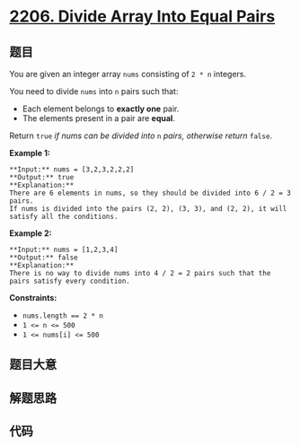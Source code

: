 # [2206. Divide Array Into Equal Pairs](https://leetcode.com/problems/divide-array-into-equal-pairs)

## 题目

You are given an integer array `nums` consisting of `2 * n` integers.

You need to divide `nums` into `n` pairs such that:

  * Each element belongs to **exactly one** pair.
  * The elements present in a pair are **equal**.

Return `true` _if nums can be divided into_ `n` _pairs, otherwise return_
`false`.



**Example 1:**

    
    
    **Input:** nums = [3,2,3,2,2,2]
    **Output:** true
    **Explanation:** 
    There are 6 elements in nums, so they should be divided into 6 / 2 = 3 pairs.
    If nums is divided into the pairs (2, 2), (3, 3), and (2, 2), it will satisfy all the conditions.
    

**Example 2:**

    
    
    **Input:** nums = [1,2,3,4]
    **Output:** false
    **Explanation:** 
    There is no way to divide nums into 4 / 2 = 2 pairs such that the pairs satisfy every condition.
    



**Constraints:**

  * `nums.length == 2 * n`
  * `1 <= n <= 500`
  * `1 <= nums[i] <= 500`


## 题目大意

## 解题思路

## 代码

```javascript

```
